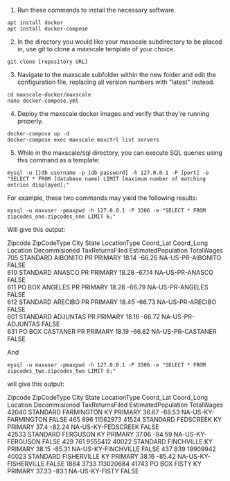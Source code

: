 1. Run these commands to install the necessary software.
```
apt install docker
apt install docker-compose
```

2. In the directory you would like your maxscale subdirectory to be placed in, use git to clone a maxscale template of your choice.
```
git clone [repository URL]
```

3. Navigate to the maxscale subfolder within the new folder and edit the configuration file, replacing all version numbers with "latest" instead.
```
cd maxscale-docker/maxscale
nano docker-compose.yml
```

4. Deploy the maxscale docker images and verify that they're running properly.
```
docker-compose up -d
docker-compose exec maxscale maxctrl list servers
```

5. While in the maxscale/sql directory, you can execute SQL queries using this command as a template:
```
mysql -u []db username -p [db password] -h 127.0.0.1 -P [port] -e "SELECT * FROM [database name] LIMIT [maximum number of matching entries displayed];"
```

For example, these two commands may yield the following results:

```
mysql -u maxuser -pmaxpwd -h 127.0.0.1 -P 3306 -e "SELECT * FROM zipcodes_one.zipcodes_one LIMIT 6;"
```
Will give this output:
	
Zipcode	ZipCodeType	City		State	LocationType	Coord_Lat	Coord_Long	Location		Decommisioned	TaxReturnsFiled	EstimatedPopulation	TotalWages
705	STANDARD	AIBONITO	PR	PRIMARY		18.14		-66.26		NA-US-PR-AIBONITO	FALSE			
610	STANDARD	ANASCO		PR	PRIMARY		18.28		-67.14		NA-US-PR-ANASCO		FALSE						
611	PO BOX		ANGELES		PR	PRIMARY		18.28		-66.79		NA-US-PR-ANGELES	FALSE						
612	STANDARD	ARECIBO		PR	PRIMARY		18.45		-66.73		NA-US-PR-ARECIBO	FALSE						
601	STANDARD	ADJUNTAS	PR	PRIMARY		18.16		-66.72		NA-US-PR-ADJUNTAS	FALSE						
631	PO BOX		CASTANER	PR	PRIMARY		18.19		-66.82		NA-US-PR-CASTANER	FALSE						
	
And
```
mysql -u maxuser -pmaxpwd -h 127.0.0.1 -P 3306 -e "SELECT * FROM zipcodes_two.zipcodes_two LIMIT 6;"
```
will give this output:
																	
Zipcode	ZipCodeType	City		State	LocationType	Coord_Lat	Coord_Long	Location		Decommisioned	TaxReturnsFiled	EstimatedPopulation	TotalWages
42040	STANDARD	FARMINGTON	KY	PRIMARY		36.67		-88.53		NA-US-KY-FARMINGTON	FALSE		465		896			11562973
41524	STANDARD	FEDSCREEK	KY	PRIMARY		37.4		-82.24		NA-US-KY-FEDSCREEK	FALSE						
42533	STANDARD	FERGUSON	KY	PRIMARY		37.06		-84.59		NA-US-KY-FERGUSON	FALSE		429		761			9555412
40022	STANDARD	FINCHVILLE	KY	PRIMARY		38.15		-85.31		NA-US-KY-FINCHVILLE	FALSE		437		839			19909942
40023	STANDARD	FISHERVILLE	KY	PRIMARY		38.16		-85.42		NA-US-KY-FISHERVILLE	FALSE	1884		3733			113020684
41743	PO BOX		FISTY		KY	PRIMARY		37.33		-83.1		NA-US-KY-FISTY		FALSE			
